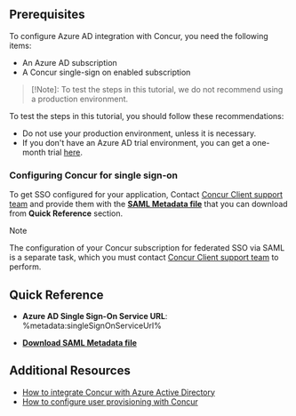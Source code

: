 ## Prerequisites

To configure Azure AD integration with Concur, you need the following items:

- An Azure AD subscription
- A Concur single-sign on enabled subscription

> [!Note]:
> To test the steps in this tutorial, we do not recommend using a production environment.

To test the steps in this tutorial, you should follow these recommendations:

- Do not use your production environment, unless it is necessary.
- If you don't have an Azure AD trial environment, you can get a one-month trial [here](https://azure.microsoft.com/pricing/free-trial/).

### Configuring Concur for single sign-on

To get SSO configured for your application, Contact [Concur Client support team](https://www.concur.co.in/contact) and provide them with the **[SAML Metadata file](%metadata:metadataDownloadUrl%)** that you can download from **Quick Reference** section.

  >[!NOTE]
  >The configuration of your Concur subscription for federated SSO via SAML is a separate task, which you must contact [Concur Client support team](https://www.concur.co.in/contact) to perform. 

## Quick Reference

* **Azure AD Single Sign-On Service URL**: %metadata:singleSignOnServiceUrl%

* **[Download SAML Metadata file](%metadata:metadataDownloadUrl%)**

## Additional Resources

* [How to integrate Concur with Azure Active Directory](active-directory-saas-concur-tutorial.md)
* [How to configure user provisioning with Concur](active-directory-saas-concur-user-provisioning-tutorial.md)

